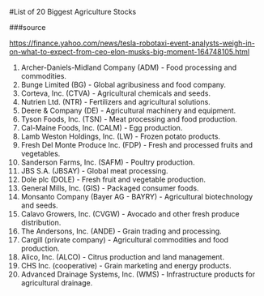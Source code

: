 #List of 20 Biggest Agriculture Stocks

###source

https://finance.yahoo.com/news/tesla-robotaxi-event-analysts-weigh-in-on-what-to-expect-from-ceo-elon-musks-big-moment-164748105.html




1. Archer-Daniels-Midland Company (ADM) - Food processing and commodities.
2. Bunge Limited (BG) - Global agribusiness and food company.
3. Corteva, Inc. (CTVA) - Agricultural chemicals and seeds.
4. Nutrien Ltd. (NTR) - Fertilizers and agricultural solutions.
5. Deere & Company (DE) - Agricultural machinery and equipment.
6. Tyson Foods, Inc. (TSN) - Meat processing and food production.
7. Cal-Maine Foods, Inc. (CALM) - Egg production.
8. Lamb Weston Holdings, Inc. (LW) - Frozen potato products.
9. Fresh Del Monte Produce Inc. (FDP) - Fresh and processed fruits and vegetables.
10. Sanderson Farms, Inc. (SAFM) - Poultry production.
11. JBS S.A. (JBSAY) - Global meat processing.
12. Dole plc (DOLE) - Fresh fruit and vegetable production.
13. General Mills, Inc. (GIS) - Packaged consumer foods.
14. Monsanto Company (Bayer AG - BAYRY) - Agricultural biotechnology and seeds.
15. Calavo Growers, Inc. (CVGW) - Avocado and other fresh produce distribution.
16. The Andersons, Inc. (ANDE) - Grain trading and processing.
17. Cargill (private company) - Agricultural commodities and food production.
18. Alico, Inc. (ALCO) - Citrus production and land management.
19. CHS Inc. (cooperative) - Grain marketing and energy products.
20. Advanced Drainage Systems, Inc. (WMS) - Infrastructure products for agricultural drainage.